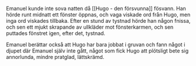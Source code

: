 Emanuel kunde inte sova natten då [[Hugo - den försvunna]] fösvann. Han hörde runt midnatt ett fönster öppnas, och vaga viskade ord från Hugo, men inga ord viskades tillbaka. Efter en stund av tystnad hörde han någon fnissa, och sen ett mjukt skrapande av ullkläder mot fönsterkarmen, och sen puttades fönstret igen, efter det, tystnad.

Emanuel berättar också att Hugo har bara jobbat i gruvan och fann något i djupet där Emanuel själv inte gått, något som fick Hugo att plötsligt bete sig annorlunda, mindre pratglad, lättskrämd.